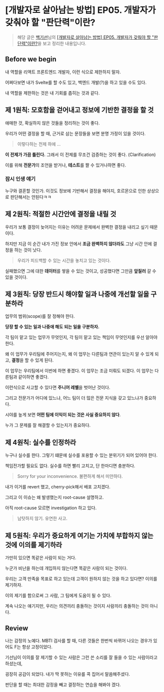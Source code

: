 # [개발자로 살아남는 방법] EP05. 개발자가 갖춰야 할 "판단력"이란?

> 해당 글은 [백기선](https://www.youtube.com/channel/UCwjaZf1WggZdbczi36bWlBA)님의 [[개발자로 살아남는 방법] EP05. 개발자가 갖춰야 할 "판단력"이란?](https://www.youtube.com/watch?v=l5mqtYGm3gc)을 보고 정리한 내용입니다.

## Before we begin

내 역할을 리액트 프론트엔드 개발자, 이런 식으로 제한하지 말자.

어쩌다보면 내가 Svelte를 할 수도 있고, 백엔드 개발(?)을 하고 있을 수도 있다.

내 역할을 제한하는 것은 내 기회를 좁히는 것과 같다.

## 제 1원칙: 모호함을 걷어내고 정보에 기반한 결정을 할 것

애매한 것, 확실하지 않은 것들을 정리하는 것이 좋다.

우리가 어떤 결정을 할 때, 근거로 삼는 문장들을 보면 분명 가정이 있을 것이다.

> 이렇다하는 전제 하에 ...

**이 전제가 가끔 틀린다.** 그래서 이 전제를 무조건 검증하는 것이 좋다. (Clarification)

이를 위해 **전문가**의 조언을 받거나, **테스트**를 짤 수 있거나하면 좋다.

### 잠시 인생 얘기

누구와 결혼할 것인가. 이것도 정보에 기반해서 결정을 해야지, 호르몬으로 인한 상상으로 판단해서는 안된다ㅋㅋ

## 제 2원칙: 적절한 시간안에 결정을 내릴 것

우리가 보통 결정이 늦어지는 이유는 어려운 문제에서 완벽한 결정을 내리고 싶기 때문이다.

하지만 지금 이 순간 내가 가진 정보 안에서 **조금 완벽하지 않더라도** 그냥 시간 안에 결정을 하는 것이 낫다.

> 우리가 피드백할 수 있는 시간을 놓치고 있는 것이다.

실패했으면 그에 대한 **데이터**를 쌓을 수 있는 것이고, 성공했다면 그만큼 **앞질러** 갈 수 있을 것이다.

## 제 3원칙: 당장 반드시 해야할 일과 나중에 개선할 일을 구분하라

업무의 범위(scope)를 잘 정해야 한다.

**당장 할 수 있는 일과 나중애 해도 되는 일을 구분하자.**

각 팀이 맡고 있는 업무가 무엇인지, 각 팀이 맡고 있는 책임이 무엇인지를 우선 알아야 한다.

왜 이 업무가 우리팀에 주어지는지, 왜 이 업무는 다른팀과 연관이 있는지 알 수 있게 되고, **결정**을 할 수 있게 된다.

이 업무는 우리팀에서 이번에 하면 좋겠다. 이 업무는 조금 미뤄도 되겠다. 이 업무는 다른팀과 같이하면 좋겠다.

이런식으로 사고할 수 있다면 **주니어 레벨**을 벗어난 것이다.

그리고 전문가가 어디에 있느냐, 어느 팀이 더 많은 전문 지식을 갖고 있느냐가 중요하다.

시야를 높게 보면 **어떤 팀에 이익이 되는 것은 사실 중요하지 않다**.

누가 그 문제를 잘 해결할 수 있는지가 중요하다.

## 제 4원칙: 실수를 인정하라

누구나 실수를 한다. 그렇기 떄문에 실수를 포용할 수 있는 분위기가 되어 있어야 한다.

책임전가할 필요도 없다. 실수를 하면 빨리 고치고, 단 한마디면 충분하다.

> Sorry for your inconvenience.
> 불편하게 해서 미안하다.

내가 이거를 revert 했고, cherry-pick해서 배포 고치겠다.

그리고 이 이슈는 왜 발생했는지 root-cause 설명하고.

아직 root-cause 모르면 investigation 하고 있다.

> 남탓하지 않기. 유연한 사고.

## 제 5원칙: 우리가 중요하게 여기는 가치에 부합하지 않는 것에 이의를 제기하라

가만히 있으면 똑같은 사람이 되는 거다.

누군가 비난을 하는데 개입하지 않는다면 똑같은 사람이 되는 것이다.

우리는 고객 만족을 목표로 하고 있는데 고객이 원하지 않는 것을 하고 있다면? 이의를 제기하자.

이의 제기를 함으로써 그 사람, 그 팀에게 도움이 될 수 있다.

계속 나오는 얘기지만, 우리는 의견끼리 충돌하는 것이지 사람끼리 충돌하는 것이 아니다.

## Review

나는 감정의 노예다. MBTI 검사를 할 때, 다른 것들은 한번씩 바뀌어 나오는 경우가 있어도 F는 항상 고정이었다.

기선님이 이의를 잘 제기할 수 있는 사람은 그런 쓴 소리를 잘 들을 수 있는 사람이라고 하셨는데,

굉장히 공감이 되었다. 내가 딱 못하는 이유를 콕 집어서 말씀해주셨다.

판단을 할 때는 최대한 감정을 빼고 결정하는 연습을 해봐야 겠다.
